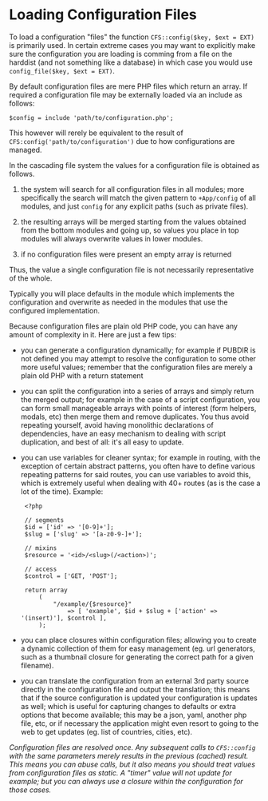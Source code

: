 Loading Configuration Files
===========================

To load a configuration "files" the function `CFS::config($key, $ext = EXT)` is
primarily used. In certain extreme cases you may want to explicitly make sure
the configuration you are loading is comming from a file on the harddist (and
not something like a database) in which case you would use
`config_file($key, $ext = EXT)`.

By default configuration files are mere PHP files which return an array. If
required a configuration file may be externally loaded via an include as
follows:

	$config = include 'path/to/configuration.php';

This however will rerely be equivalent to the result of
`CFS:config('path/to/configuration')` due to how configurations are managed.

In the cascading file system the values for a configuration file is obtained as
follows.

 1. the system will search for all configuration files in all modules; more
 specifically the search will match the given pattern to `+App/config` of all
 modules, and just `config` for any explicit paths (such as private files).

 2. the resulting arrays will be merged starting from the values obtained from
 the bottom modules and going up, so values you place in top modules will always
 overwrite values in lower modules.

 3. if no configuration files were present an empty array is returned

Thus, the value a single configuration file is not necessarily representative of
the whole.

Typically you will place defaults in the module which implements the
configuration and overwrite as needed in the modules that use the configured
implementation.

Because configuration files are plain old PHP code, you can have any amount of
complexity in it. Here are just a few tips:

 * you can generate a configuration dynamically; for example if PUBDIR is not
 defined you may attempt to resolve the configuration to some other more useful
 values; remember that the configuration files are merely a plain old PHP with
 a return statement

 * you can split the configuration into a series of arrays and simply return the
 merged output; for example in the case of a script configuration, you can form
 small manageable arrays with points of interest (form helpers, modals, etc)
 then merge them and remove duplicates. You thus avoid repeating yourself, avoid
 having monolithic declarations of dependencies, have an easy mechanism to
 dealing with script duplication, and best of all: it's all easy to update.

 * you can use variables for cleaner syntax; for example in routing, with the
 exception of certain abstract patterns, you often have to define various
 repeating patterns for said routes, you can use variables to avoid this, which
 is extremely useful when dealing with 40+ routes (as is the case a lot of the
 time). Example:

		<?php

		// segments
		$id = ['id' => '[0-9]+'];
		$slug = ['slug' => '[a-z0-9-]+'];

		// mixins
		$resource = '<id>/<slug>(/<action>)';

		// access
		$control = ['GET, 'POST'];

		return array
			(
				"/example/{$resource}"
					=> [ 'example', $id + $slug + ['action' => '(insert)'], $control ],
			);

 * you can place closures within configuration files; allowing you to create
 a dynamic collection of them for easy management (eg. url generators, such as a
 thumbnail closure for generating the correct path for a given filename).

 * you can translate the configuration from an external 3rd party source
 directly in the configuration file and output the translation; this means that
 if the source configuration is updated your configuration is updates as well;
 which is useful for capturing changes to defaults or extra options that become
 available; this may be a json, yaml, another php file, etc, or if necessary the
 application might even resort to going to the web to get updates (eg. list of
 countries, cities, etc).

*Configuration files are resolved once. Any subsequent calls to `CFS::config`
with the same parameters merely results in the previous (cached) result. This
means you can abuse calls, but it also means you should treat values from
configuration files as static. A "timer" value will not update for example; but
you can always use a closure within the configuration for those cases.*
